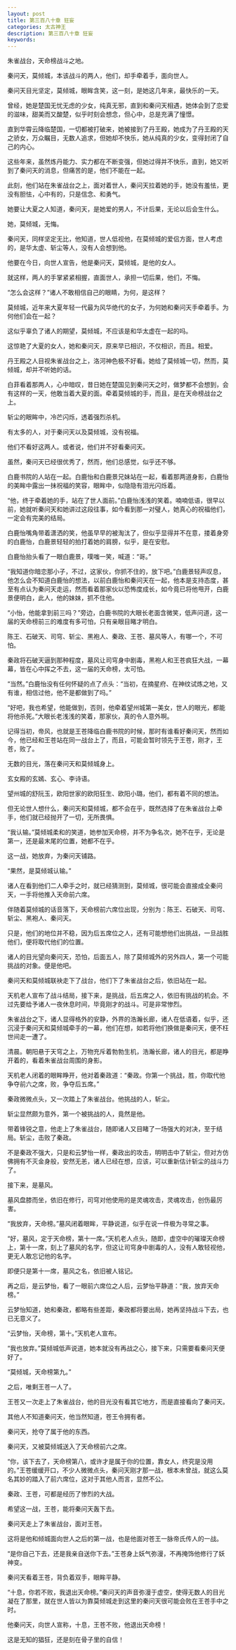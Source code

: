 ```yaml
---
layout: post
title: 第三百八十章 狂妄
categories: 太古神王
description: 第三百八十章 狂妄
keywords:
---
```


朱雀战台，天命榜战斗之地。

秦问天，莫倾城，本该战斗的两人，他们，却手牵着手，面向世人。

秦问天目光坚定，莫倾城，眼眸含笑，这一刻，是她这几年来，最快乐的一天。

曾经，她是楚国无忧无虑的少女，纯真无邪，直到和秦问天相遇，她体会到了恋爱的滋味，甜美而又酸楚，似乎时刻会想念，但心中，总是充满了憧憬。

直到华霄云降临楚国，一切都被打破来，她被接到了丹王殿，她成为了丹王殿的天之骄女，万众瞩目，无数人追求，但她却不快乐，她从纯真的少女，变得封闭了自己的内心。

这些年来，虽然炼丹能力、实力都在不断变强，但她过得并不快乐，直到，她又听到了秦问天的消息，但痛苦的是，他们不能在一起。

此刻，他们站在朱雀战台之上，面对着世人，秦问天拉着她的手，她没有羞怯，更没有胆怯，心中有的，只是信念、和勇气。

她要让大夏之人知道，秦问天，是她爱的男人，不计后果，无论以后会生什么。

她，莫倾城，无悔。

秦问天，同样坚定无比，他知道，世人低视他，在莫倾城的爱侣方面，世人考虑的，是华太虚、斩尘等人，没有人会想到他。

他要在今日，向世人宣告，他是秦问天，莫倾城，是他的女人。

就这样，两人的手掌紧紧相握，直面世人，承担一切后果，他们，不悔。

“怎么会这样？”诸人不敢相信自己的眼睛，为何，是这样？

莫倾城，近年来大夏年轻一代最为风华绝代的女子，为何她和秦问天手牵着手。为何他们会在一起？

这似乎辜负了诸人的期望，莫倾城，不应该是和华太虚在一起的吗。

这惊艳了大夏的女人，她和秦问天，原来早已相识，不仅相识，而且。相爱。

丹王殿之人目视朱雀战台之上，洛河神色极不好看。她给了莫倾城一切，然而，莫倾城，却并不听她的话。

白菲看着那两人，心中暗叹，昔日她在楚国见到秦问天之时，做梦都不会想到，会有这样的一天，他敢当着大夏的面。牵着莫倾城的手，而且，是在天命榜战台之上。

斩尘的眼眸中，冷芒闪烁，透着强烈杀机。

有太多的人，对于秦问天以及莫倾城，没有祝福。

他们不看好这两人。或者说，他们并不好看秦问天。

虽然，秦问天已经很优秀了，然而，他们总感觉，似乎还不够。

白鹿书院的人站在一起。白鹿怡和白鹿景兄妹站在一起，看着那两道身影，白鹿怡的美眸中露出一抹祝福的笑容，眼眸中，似隐隐有泪光闪烁着。

“他，终于牵着她的手，站在了世人面前。”白鹿怡浅浅的笑着。喃喃低语，很早以前，她就听秦问天和她讲过这段往事，如今看到那一对璧人，她真心的祝福他们，一定会有完美的结局。

白鹿怡嘴角带着潇洒的笑，他虽早早的被淘汰了，但似乎显得并不在意，搂着身旁的白鹿怡，白鹿景轻轻的拍打着她的肩膀，似乎，是在安慰。

白鹿怡抬头看了一眼白鹿景，噗嗤一笑，喊道：“哥。”

“我知道你暗恋那小子，不过，这家伙，你抓不住的，放下吧。”白鹿景轻声叹息，他怎么会不知道白鹿怡的想法，以前白鹿怡和秦问天在一起，他本是支持态度，甚至有点认为秦问天走运，然而看着那家伙以恐怖度成长，如今竟已将他甩开，白鹿景便明白，此人，他的妹妹，抓不住他。

“小怡，他能拿到前三吗？”旁边，白鹿书院的大眼长老面含微笑，低声问道，这一届的天命榜前三的难度有多可怕，只有亲眼目睹才明白。

陈王、石破天、司穹、斩尘、黑袍人、秦政、王苍、墓风等人，有哪一个，不可怕。

秦政将石破天逼到那种程度，墓风让司穹身中剧毒，黑袍人和王苍疯狂大战，一幕幕，皆在心中挥之不去，这一届的天命榜，太可怕。

“当然。”白鹿怡没有任何怀疑的点了点头：“当初，在摘星府、在神纹试炼之地，又有谁，相信过他，他不是都做到了吗。”

“好吧，我也希望，他能做到，否则，他牵着望州城第一美女，世人的眼光，都能将他杀死。”大眼长老浅浅的笑着，那家伙，真的令人意外啊。

记得当初，帝风，也就是王苍降临白鹿书院的时候，那时有谁看好秦问天，然而如今，他已经和王苍站在同一战台上了，而且，可能会暂时领先于王苍，刚才，王苍，败了。

无数的目光，落在秦问天和莫倾城身上。

玄女殿的玄嫣、玄心、李诗语。

望州城的舒阮玉，欧阳世家的欧阳狂生、欧阳小璐，他们，都有着不同的想法。

但无论世人想什么，秦问天和莫倾城，都不会在乎，既然选择了在朱雀战台上牵手，他们就已经抛开了一切，无所畏惧。

“我认输。”莫倾城柔和的笑道，她参加天命榜，并不为争名次，她不在乎，无论是第一，还是最末尾的位置，她都不在乎。

这一战，她放弃，为秦问天铺路。

“果然，是莫倾城认输。”

诸人在看到他们二人牵手之时，就已经猜测到，莫倾城，很可能会直接成全秦问天，一手将他推入天命前六席。

伴随着莫倾城的话音落下，天命榜前六席位出现，分别为：陈王、石破天、司穹、斩尘、黑袍人、秦问天。

只是，他们的地位并不稳，因为后五席位之人，还有可能想他们出挑战，一旦战胜他们，便将取代他们的位置。

诸人的目光望向秦问天，恐怕，后面五人，除了莫倾城外的另外四人，第一个可能挑战的对象。便是他吧。

秦问天和莫倾城联袂走下了战台，他们下了朱雀战台之后，依旧站在一起。

天机老人宣布了战斗结局，接下来，是挑战，后五席之人，依旧有挑战的机会。不过先要给予诸人一夜休息时间，毕竟刚才的战斗。可是非常惨烈。

朱雀战台之下，诸人显得格外的安静，外界的浩瀚长廊，诸人在低语着，似乎，还沉浸于秦问天和莫倾城牵手的一幕，他们在想，如若将他们换做是秦问天，便不枉世间走一遭了。

清晨。朝阳悬于天穹之上，万物充斥着勃勃生机，浩瀚长廊，诸人的目光，都是睁开着的，看着朱雀战台周围的身影。

天机老人闭着的眼眸睁开，他对着秦政道：“秦政。你第一个挑战，胜，你取代他争夺前六之席，败，争夺后五席。”

秦政微微点头，又一次踏上了朱雀战台。他挑战的人，斩尘。

斩尘显然颇为意外，第一个被挑战的人，竟然是他。

带着锋锐之意，他走上了朱雀战台，随即诸人又目睹了一场强大的对决，至于结局。斩尘，击败了秦政。

不是秦政不强大，只是和云梦怡一样，秦政出的攻击，明明击中了斩尘，但对方仿佛拥有不灭金身般，安然无恙，诸人已经在想，应该，可以重新估计斩尘的战斗力了。

接下来，是墓风。

墓风盘膝而坐，依旧在修行，司穹对他使用的是灵魂攻击，灵魂攻击，创伤最厉害。

“我放弃，天命榜。”墓风闭着眼眸，平静说道，似乎在说一件极为寻常之事。

“好，墓风，定于天命榜，第十一席。”天机老人点头，随即，虚空中的璀璨天命榜上，第十一席，刻上了墓风的名字，但这让司穹身中剧毒的人，没有人敢轻视他，更无人敢忘记他的名字。

即便只是第十一席，墓风之名，依旧被人铭记。

再之后，是云梦怡，看了一眼前六席位之人后，云梦怡平静道：“我，放弃天命榜。”

云梦怡知道，她和秦政，都略有些差距，秦政都将要出局，她再坚持战斗下去，也已无意义了。

“云梦怡，天命榜，第十。”天机老人宣布。

“我也放弃。”莫倾城低声说道，她本就没有再战之心，接下来，只需要看秦问天便好了。

“莫倾城，天命榜第九。”

之后，唯剩王苍一人了。

王苍又一次走上了朱雀战台，他的目光没有看其它地方，而是直接看向了秦问天。

其他人不知道秦问天，他当然知道，苍王令拥有者。

秦问天，抢夺了属于他的东西。

秦问天，又被莫倾城送入了天命榜前六之席。

“你，该下去了，天命榜第八，或许才是属于你的位置，靠女人，终究是没用的。”王苍缓缓开口，不少人微微点头，秦问天刚才那一战，根本未曾战，就这么莫名其妙的踏入了前六席位，这对于其他人而言，显然不公。

秦政、王苍，可都是经历了惨烈的大战。

希望这一战，王苍，能将秦问天轰下去。

秦问天走上了朱雀战台，面对王苍。

这将是他和倾城面向世人之后的第一战，也是他面对苍王一脉帝氏传人的一战。

“是你自己下去，还是我亲自送你下去。”王苍身上妖气弥漫，不再掩饰他修行了妖神变。

秦问天看着王苍，背负着双手，眼眸平静。

“十息，你若不败，我退出天命榜。”秦问天的声音弥漫于虚空，使得无数人的目光凝在了那里，就在世人皆以为靠莫倾城走到这里的秦问天很可能会败在王苍手中之时。

他秦问天，向世人宣称，十息，王苍不败，他退出天命榜！

这是无知的猖狂，还是刻在骨子里的自信！
